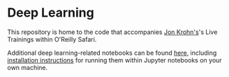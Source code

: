 # Deep Learning

This repository is home to the code that accompanies [Jon Krohn's](https://www.jonkrohn.com/)'s Live Trainings within O'Reilly Safari.

Additional deep learning-related notebooks can be found [here](https://github.com/the-deep-learners/TensorFlow-LiveLessons), including [installation instructions](https://github.com/the-deep-learners/TensorFlow-LiveLessons/tree/master/installation) for running them within Jupyter notebooks on your own machine. 

